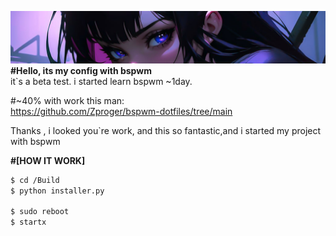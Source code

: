 ﻿![bspwm_darkness](/src/banner/banner.jpg)
**#Hello, its my config with bspwm**  
it`s a beta test. i started learn bspwm ~1day.   


#~40% with work this man:  
https://github.com/Zproger/bspwm-dotfiles/tree/main  

Thanks , i looked you`re work, and this so fantastic,and i started my project with bspwm  

**#[HOW IT WORK]**  
```bash
$ cd /Build  
$ python installer.py  

$ sudo reboot  
$ startx
```